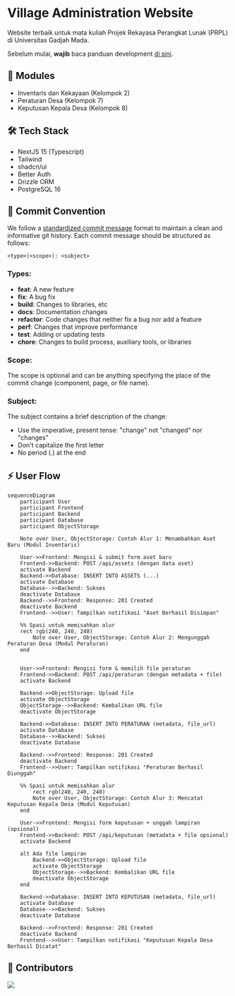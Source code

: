# Village Administration Website

Website terbaik untuk mata kuliah Projek Rekayasa Perangkat Lunak (PRPL) di Universitas Gadjah Mada.

Sebelum mulai, **wajib** baca panduan development [di sini](./docs/development.md).

## 🚀 Modules

- Inventaris dan Kekayaan (Kelompok 2)
- Peraturan Desa (Kelompok 7)
- Keputusan Kepala Desa (Kelompok 8)

## 🛠️ Tech Stack

- NextJS 15 (Typescript)
- Tailwind
- shadcn/ui
- Better Auth
- Drizzle ORM
- PostgreSQL 16

## 📝 Commit Convention

We follow a [standardized commit message](https://conventionalcommits.org) format to maintain a clean and informative git history. Each commit message should be structured as follows:

```
<type>(<scope>): <subject>
```

### Types:

-   **feat**: A new feature
-   **fix**: A bug fix
-   **build**: Changes to libraries, etc
-   **docs**: Documentation changes
-   **refactor**: Code changes that neither fix a bug nor add a feature
-   **perf**: Changes that improve performance
-   **test**: Adding or updating tests
-   **chore**: Changes to build process, auxiliary tools, or libraries

### Scope:

The scope is optional and can be anything specifying the place of the commit change (component, page, or file name).

### Subject:

The subject contains a brief description of the change:

-   Use the imperative, present tense: "change" not "changed" nor "changes"
-   Don't capitalize the first letter
-   No period (.) at the end

## ⚡ User Flow

```mermaid
sequenceDiagram
    participant User
    participant Frontend
    participant Backend
    participant Database
    participant ObjectStorage

    Note over User, ObjectStorage: Contoh Alur 1: Menambahkan Aset Baru (Modul Inventaris)

    User->>Frontend: Mengisi & submit form aset baru
    Frontend->>Backend: POST /api/assets (dengan data aset)
    activate Backend
    Backend->>Database: INSERT INTO ASSETS (...)
    activate Database
    Database-->>Backend: Sukses
    deactivate Database
    Backend-->>Frontend: Response: 201 Created
    deactivate Backend
    Frontend-->>User: Tampilkan notifikasi "Aset Berhasil Disimpan"

    %% Spasi untuk memisahkan alur
    rect rgb(240, 240, 240)
        Note over User, ObjectStorage: Contoh Alur 2: Mengunggah Peraturan Desa (Modul Peraturan)
    end


    User->>Frontend: Mengisi form & memilih file peraturan
    Frontend->>Backend: POST /api/peraturan (dengan metadata + file)
    activate Backend

    Backend->>ObjectStorage: Upload file
    activate ObjectStorage
    ObjectStorage-->>Backend: Kembalikan URL file
    deactivate ObjectStorage

    Backend->>Database: INSERT INTO PERATURAN (metadata, file_url)
    activate Database
    Database-->>Backend: Sukses
    deactivate Database

    Backend-->>Frontend: Response: 201 Created
    deactivate Backend
    Frontend-->>User: Tampilkan notifikasi "Peraturan Berhasil Diunggah"

    %% Spasi untuk memisahkan alur
        rect rgb(240, 240, 240)
        Note over User, ObjectStorage: Contoh Alur 3: Mencatat Keputusan Kepala Desa (Modul Keputusan)
    end

    User->>Frontend: Mengisi form keputusan + unggah lampiran (opsional)
    Frontend->>Backend: POST /api/keputusan (metadata + file opsional)
    activate Backend

    alt Ada file lampiran
        Backend->>ObjectStorage: Upload file
        activate ObjectStorage
        ObjectStorage-->>Backend: Kembalikan URL file
        deactivate ObjectStorage
    end

    Backend->>Database: INSERT INTO KEPUTUSAN (metadata, file_url)
    activate Database
    Database-->>Backend: Sukses
    deactivate Database

    Backend-->>Frontend: Response: 201 Created
    deactivate Backend
    Frontend-->>User: Tampilkan notifikasi "Keputusan Kepala Desa Berhasil Dicatat"
```

## 👥 Contributors

<a href="https://github.com/sultandevin/desa/graphs/contributors">
  <img src="https://contrib.rocks/image?repo=sultandevin/desa" />
</a>
